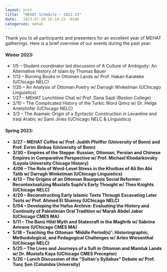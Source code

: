```yaml
---
layout: post
title:  "MEHAT Schedule — 2022-23"
date:   2023-07-20 16:10:23 -0500
categories: mehat
---
```

Thank you to all participants and presenters for an excellent year of MEHAT gatherings. Here is a brief overview of our events during the past year: 

<h4>Winter 2023:</h4>
<ul>
  <li>1/5 – Student coordinator led discussion of A Culture of Ambiguity: An Alternative History of Islam by Thomas Bauer</li>
  <li>1/13 – Burning Books in Ottoman Lands w/ Prof. Hakan Karateke (UChicago NELC)</li>
  <li>1/20 – An Analysis of Ottoman Poetry w/ Darragh Winkelman (UChicago Linguistics)</li>
  <li>1/27 – MEHAT Lunchtime Chat w/ Prof. Dana Sajdi (Boston College)</li>
  <li>2/10 – The Complicated History of the Turkic Word Qımız w/ Dr. Helga Anetshofer (UChicago NELC)</li>
  <li>3/3 – The Aramaic Origin of a Syntactic Construction in Levantine and Iraqi Arabic w/ Sami Jiries (UChicago NELC & Linguistics)</li>
</ul>
<b>
<h4>Spring 2023:</h4>
<ul>
<li>3/27 – MEHAT Coffee w/ Prof. Judith Pfeiffer (University of Bonn) and Prof. Evrim Binbaş (University of Bonn)</li>
<li>3/30 – Empires of the Steppe: Russian, Ottoman, Persian and Chinese Empires in Comparative Perspective w/ Prof. Michael Khodarkovsky (Loyola University Chicago History)</li>
<li>4/06 – The Role of Word-Level Stress in the Khutbas of Ali Ibn Abi Talib w/ Darragh Winkelman (UChicago Linguistics)</li>
<li>4/13 – The Origins of an Ottoman Bourgeois Social Reformer: Recontextualizing Mustafa Suphi’s Early Thought w/ Theo Knights (UChicago NELC)</li>
<li>4/20 – Reconstructing Early Islamic Texts Through Excavating Later Texts w/ Prof. Ahmed El Shamsy (UChicago NELC)</li>
<li>5/04 – Developing the Hafsa Archive: Evaluating the History and Continuity of Palestinian Oral Tradition w/ Marah Abdel Jaber (UChicago CMES MA)</li>
<li>5/11 – The Banū Hilāl Myth and Statecraft in the Maghrib w/ Sabrina Amrane (UChicago CMES MA)</li>
<li>5/18 – Teaching the Ottoman ‘Middle Period(s)’: Historiographic, Methodological, and Pedagogical Challenges w/ Arlen Wiesenthal (UChicago NELC)</li>
<li>5/25 – The Lives and Journeys of a Sufi in Ottoman and Mamluk Lands w/ Dr. Mustafa Kaya (UChicago CMES Preceptor)</li>
<li>5/26 – Lunch Discussion of the "Sultan's Syllabus" Debate w/ Prof. Tunç Şen (Columbia University)</li>
</ul>

